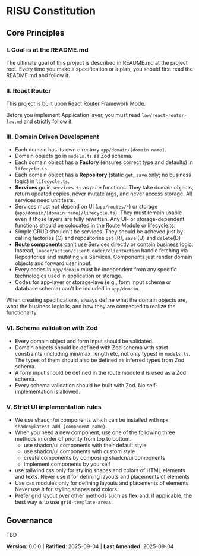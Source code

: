 # RISU Constitution

## Core Principles

### I. Goal is at the README.md

The ultimate goal of this project is described in README.md at the project root.
Every time you make a specification or a plan, you should first read the README.md and follow it.

### II. React Router 

This project is built upon React Router Framework Mode.

Before you implement Application layer, you must read `law/react-router-law.md` and strictly follow it.

### III. Domain Driven Development

* Each domain has its own directory `app/domain/[domain name]`.
* Domain objects go in `models.ts` as Zod schema.
* Each domain object has a **Factory** (ensures correct type and defaults) in `lifecycle.ts`.
* Each domain object has a **Repository** (static `get`, `save` only; no business logic) in `lifecycle.ts`.
* **Services** go in `services.ts` as pure functions. They take domain objects, return updated copies, never mutate args, and never access storage. All services need unit tests. 
* Services must not depend on UI (`app/routes/*`) or storage (`app/domain/[domain name]/lifecycle.ts`). They must remain usable even if those layers are fully rewritten. Any UI- or storage-dependent functions should be colocated in the Route Module or lifecycle.ts.
* Simple CRUD shouldn't be services. They should be acheved just by calling factories (C) and repositories `get` (R), `save` (U) and `delete`(D)
* **Route components** can’t use Services directly or contain business logic. Instead, `loader/action/clientLoader/clientAction` handle fetching via Repositories and mutating via Services. Components just render domain objects and forward user input.
* Every codes in `app/domain` must be independent from any specific technologies used in application or storage.
* Codes for app-layer or storage-laye (e.g., form input schema or database schema) can't be included in `app/domain`.

When creating specifications, always define what the domain objects are, what the business logic is, and how they are connected to realize the functionality.

### VI. Schema validation with Zod

* Every domain object and form input should be validated.
* Domain objects should be defined with Zod schema with strict constraints (including min/max, length etc, not only types) in `models.ts`. The types of them should also be defined as inferred types from Zod schema.
* A form input should be defined in the route module it is used as a Zod schema.
* Every schema validation should be built with Zod. No self-implementation is allowed.

### V. Strict UI implementation rules

- We use shadcn/ui components which can be installed with `npx shadcn@latest add {component name}`. 
- When you need a new component, use one of the following three methods in order of priority from top to bottom.
  - use shadcn/ui components with their default style
  - use shadcn/ui components with custom style
  - create components by composing shadcn/ui components
  - implement components by yourself
- use tailwind css only for styling shapes and colors of HTML elements and texts. Never use it for defining layouts and placements of elements
- Use css modules only for defining layouts and placements of elements. Never use it for styling shapes and colors
- Prefer grid layout over other methods such as flex and, if applicable, the best way is to use `grid-template-areas`.

## Governance

TBD

**Version**: 0.0.0 | **Ratified**: 2025-09-04 | **Last Amended**: 2025-09-04
